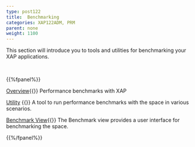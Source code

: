 ```yaml
---
type: post122
title:  Benchmarking
categories: XAP122ADM, PRM
parent: none
weight: 1100
---
```




This section will introduce you to tools and utilities for benchmarking your XAP applications.

<br>

{{%fpanel%}}

[Overview](./benchmarking-intro.html){{<wbr>}}
Performance benchmarks with XAP

[Utility](./benchmark-utility-cli.html) {{<wbr>}}
A tool to run performance benchmarks with the space in various scenarios.

[Benchmark View](./benchmark-browser.html){{<wbr>}}
The Benchmark view provides a user interface for benchmarking the space.

{{%/fpanel%}}

